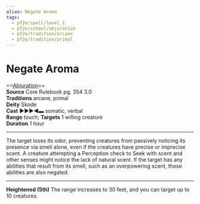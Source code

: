 ```yaml
---
alias: Negate Aroma
tags:
  - pf2e/spell/level_1
  - pf2e/school/abjuration
  - pf2e/tradition/arcane
  - pf2e/tradition/primal
---
```


# Negate Aroma

==[Abjuration](Abjuration.md)==  
__Source__ Core Rulebook pg. 354 3.0  
**Traditions** arcane, primal  
**Deity** Skode  
**Cast** ►►►◄▬ somatic, verbal  
**Range** touch; **Targets** 1 willing creature  
**Duration** 1 hour

---

The target loses its odor, preventing creatures from passively noticing its presence via smell alone, even if the creatures have precise or imprecise scent. A creature attempting a Perception check to Seek with scent and other senses might notice the lack of natural scent. If the target has any abilities that result from its smell, such as an overpowering scent, those abilities are also negated.

<hr>

**Heightened (5th)** The range increases to 30 feet, and you can target up to 10 creatures.

